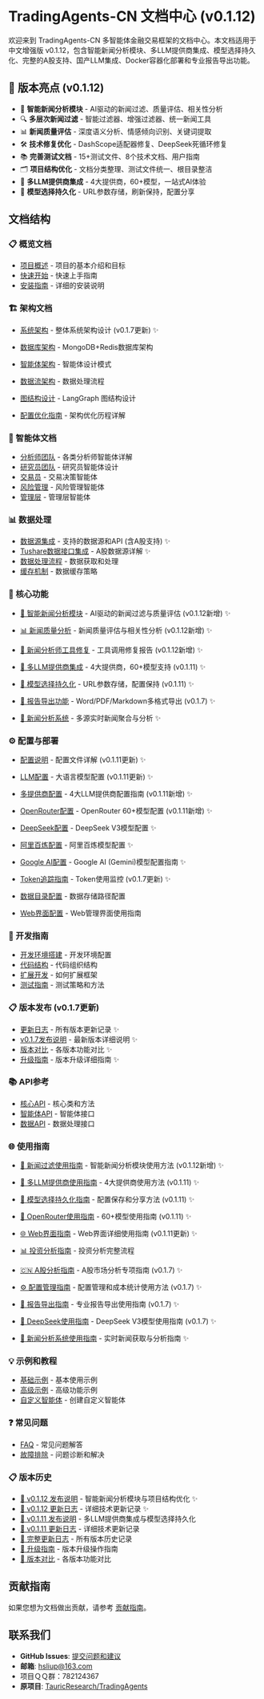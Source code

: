 # TradingAgents-CN 文档中心 (v0.1.12)

欢迎来到 TradingAgents-CN 多智能体金融交易框架的文档中心。本文档适用于中文增强版 v0.1.12，包含智能新闻分析模块、多LLM提供商集成、模型选择持久化、完整的A股支持、国产LLM集成、Docker容器化部署和专业报告导出功能。

## 🎯 版本亮点 (v0.1.12)

- 🧠 **智能新闻分析模块** - AI驱动的新闻过滤、质量评估、相关性分析
- 🔍 **多层次新闻过滤** - 智能过滤器、增强过滤器、统一新闻工具
- 📊 **新闻质量评估** - 深度语义分析、情感倾向识别、关键词提取
- 🛠️ **技术修复优化** - DashScope适配器修复、DeepSeek死循环修复
- 📚 **完善测试文档** - 15+测试文件、8个技术文档、用户指南
- 🗂️ **项目结构优化** - 文档分类整理、测试文件统一、根目录整洁
- 🤖 **多LLM提供商集成** - 4大提供商，60+模型，一站式AI体验
- 💾 **模型选择持久化** - URL参数存储，刷新保持，配置分享

## 文档结构

### 📋 概览文档
- [项目概述](./overview/project-overview.md) - 项目的基本介绍和目标
- [快速开始](./overview/quick-start.md) - 快速上手指南
- [安装指南](./overview/installation.md) - 详细的安装说明

### 🏗️ 架构文档
- [系统架构](./architecture/system-architecture.md) - 整体系统架构设计 (v0.1.7更新) ✨

- [数据库架构](./architecture/database-architecture.md) - MongoDB+Redis数据库架构
- [智能体架构](./architecture/agent-architecture.md) - 智能体设计模式
- [数据流架构](./architecture/data-flow-architecture.md) - 数据处理流程
- [图结构设计](./architecture/graph-structure.md) - LangGraph 图结构设计
- [配置优化指南](./architecture/configuration-optimization.md) - 架构优化历程详解

### 🤖 智能体文档
- [分析师团队](./agents/analysts.md) - 各类分析师智能体详解
- [研究员团队](./agents/researchers.md) - 研究员智能体设计
- [交易员](./agents/trader.md) - 交易决策智能体
- [风险管理](./agents/risk-management.md) - 风险管理智能体
- [管理层](./agents/managers.md) - 管理层智能体

### 📊 数据处理
- [数据源集成](./data/data-sources.md) - 支持的数据源和API (含A股支持) ✨
- [Tushare数据接口集成](./data/china_stock-api-integration.md) - A股数据源详解 ✨
- [数据处理流程](./data/data-processing.md) - 数据获取和处理
- [缓存机制](./data/caching.md) - 数据缓存策略

### 🎯 核心功能
- [🧠 智能新闻分析模块](./features/NEWS_FILTERING_SOLUTION_DESIGN.md) - AI驱动的新闻过滤与质量评估 (v0.1.12新增) ✨
- [📊 新闻质量分析](./features/NEWS_QUALITY_ANALYSIS_REPORT.md) - 新闻质量评估与相关性分析 (v0.1.12新增) ✨
- [🔧 新闻分析师工具修复](./features/NEWS_ANALYST_TOOL_CALL_FIX_REPORT.md) - 工具调用修复报告 (v0.1.12新增) ✨
- [🤖 多LLM提供商集成](./features/multi-llm-integration.md) - 4大提供商，60+模型支持 (v0.1.11) ✨
- [💾 模型选择持久化](./features/model-persistence.md) - URL参数存储，配置保持 (v0.1.11) ✨
- [📄 报告导出功能](./features/report-export.md) - Word/PDF/Markdown多格式导出 (v0.1.7) ✨

- [📰 新闻分析系统](./features/news-analysis-system.md) - 多源实时新闻聚合与分析 ✨

### ⚙️ 配置与部署
- [配置说明](./configuration/config-guide.md) - 配置文件详解 (v0.1.11更新) ✨
- [LLM配置](./configuration/llm-config.md) - 大语言模型配置 (v0.1.11更新) ✨
- [多提供商配置](./configuration/multi-provider-config.md) - 4大LLM提供商配置指南 (v0.1.11新增) ✨
- [OpenRouter配置](./configuration/openrouter-config.md) - OpenRouter 60+模型配置 (v0.1.11新增) ✨

- [DeepSeek配置](./configuration/deepseek-config.md) - DeepSeek V3模型配置 ✨
- [阿里百炼配置](./configuration/dashscope-config.md) - 阿里百炼模型配置 ✨
- [Google AI配置](./configuration/google-ai-setup.md) - Google AI (Gemini)模型配置指南 ✨
- [Token追踪指南](./configuration/token-tracking-guide.md) - Token使用监控 (v0.1.7更新) ✨
- [数据目录配置](./configuration/data-directory-configuration.md) - 数据存储路径配置
- [Web界面配置](../web/README.md) - Web管理界面使用指南

### 🔧 开发指南
- [开发环境搭建](./development/dev-setup.md) - 开发环境配置
- [代码结构](./development/code-structure.md) - 代码组织结构
- [扩展开发](./development/extending.md) - 如何扩展框架
- [测试指南](./development/testing.md) - 测试策略和方法

### 📋 版本发布 (v0.1.7更新)
- [更新日志](./releases/CHANGELOG.md) - 所有版本更新记录 ✨
- [v0.1.7发布说明](./releases/v0.1.7-release-notes.md) - 最新版本详细说明 ✨
- [版本对比](./releases/version-comparison.md) - 各版本功能对比 ✨
- [升级指南](./releases/upgrade-guide.md) - 版本升级详细指南 ✨

### 📚 API参考
- [核心API](./api/core-api.md) - 核心类和方法
- [智能体API](./api/agents-api.md) - 智能体接口
- [数据API](./api/data-api.md) - 数据处理接口

### 🌐 使用指南
- [🧠 新闻过滤使用指南](./guides/NEWS_FILTERING_USER_GUIDE.md) - 智能新闻分析模块使用方法 (v0.1.12新增) ✨
- [🤖 多LLM提供商使用指南](./guides/multi-llm-usage-guide.md) - 4大提供商使用方法 (v0.1.11) ✨
- [💾 模型选择持久化指南](./guides/model-persistence-guide.md) - 配置保存和分享方法 (v0.1.11) ✨
- [🔗 OpenRouter使用指南](./guides/openrouter-usage-guide.md) - 60+模型使用指南 (v0.1.11) ✨
- [🌐 Web界面指南](./usage/web-interface-guide.md) - Web界面详细使用指南 (v0.1.11更新) ✨
- [📊 投资分析指南](./usage/investment_analysis_guide.md) - 投资分析完整流程
- [🇨🇳 A股分析指南](./guides/a-share-analysis-guide.md) - A股市场分析专项指南 (v0.1.7) ✨
- [⚙️ 配置管理指南](./guides/config-management-guide.md) - 配置管理和成本统计使用方法 (v0.1.7) ✨

- [📄 报告导出指南](./guides/report-export-guide.md) - 专业报告导出使用指南 (v0.1.7) ✨
- [🧠 DeepSeek使用指南](./guides/deepseek-usage-guide.md) - DeepSeek V3模型使用指南 (v0.1.7) ✨
- [📰 新闻分析系统使用指南](./guides/news-analysis-guide.md) - 实时新闻获取与分析指南 ✨

### 💡 示例和教程
- [基础示例](./examples/basic-examples.md) - 基本使用示例
- [高级示例](./examples/advanced-examples.md) - 高级功能示例
- [自定义智能体](./examples/custom-agents.md) - 创建自定义智能体

### ❓ 常见问题
- [FAQ](./faq/faq.md) - 常见问题解答
- [故障排除](./faq/troubleshooting.md) - 问题诊断和解决

### 📋 版本历史
- [📄 v0.1.12 发布说明](./releases/v0.1.12-release-notes.md) - 智能新闻分析模块与项目结构优化 ✨
- [📄 v0.1.12 更新日志](./releases/CHANGELOG_v0.1.12.md) - 详细技术更新记录 ✨
- [📄 v0.1.11 发布说明](./releases/v0.1.11-release-notes.md) - 多LLM提供商集成与模型选择持久化
- [📄 v0.1.11 更新日志](./releases/CHANGELOG_v0.1.11.md) - 详细技术更新记录
- [📄 完整更新日志](./releases/CHANGELOG.md) - 所有版本历史记录
- [📄 升级指南](./releases/upgrade-guide.md) - 版本升级操作指南
- [📄 版本对比](./releases/version-comparison.md) - 各版本功能对比

## 贡献指南

如果您想为文档做出贡献，请参考 [贡献指南](../CONTRIBUTING.md)。

## 联系我们

- **GitHub Issues**: [提交问题和建议](https://github.com/hsliuping/TradingAgents-CN/issues)
- **邮箱**: hsliup@163.com
- 项目ＱＱ群：782124367
- **原项目**: [TauricResearch/TradingAgents](https://github.com/TauricResearch/TradingAgents)
